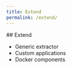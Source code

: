 ```yaml
---
title: Extend
permalink: /extend/
---
```


## Extend

  - Generic extractor
  - Custom applications
  - Docker components
